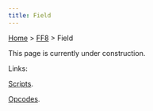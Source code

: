 ```yaml
---
title: Field
---
```


[Home](Main%20Page.md) > [FF8](FF8.md) > Field

This page is currently under construction.

Links:

[Scripts][].

[Opcodes][].

  [Scripts]: ../Field/Script.md "wikilink"
  [Opcodes]: ../Field/Script/Opcodes.md "wikilink"
